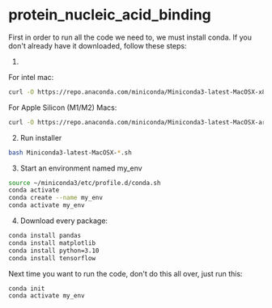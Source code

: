 # protein_nucleic_acid_binding

First in order to run all the code we need to, we must install conda. If you don't already have it downloaded, follow these steps:

1.
For intel mac:
```bash
curl -O https://repo.anaconda.com/miniconda/Miniconda3-latest-MacOSX-x86_64.sh
```
For Apple Silicon (M1/M2) Macs:
```bash
curl -O https://repo.anaconda.com/miniconda/Miniconda3-latest-MacOSX-arm64.sh
```

2. Run installer
```bash
bash Miniconda3-latest-MacOSX-*.sh
```

3. Start an environment named my_env
```bash
source ~/miniconda3/etc/profile.d/conda.sh
conda activate
conda create --name my_env
conda activate my_env
```

4. Download every package:
```bash
conda install pandas
conda install matplotlib
conda install python=3.10
conda install tensorflow

```

Next time you want to run the code, don't do this all over, just run this:
```bash
conda init
conda activate my_env
```
